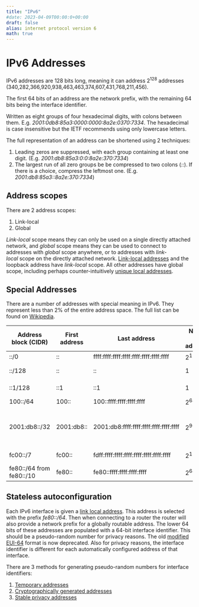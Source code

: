 ```yaml
---
title: "IPv6"
#date: 2023-04-09T00:00:0+00:00
draft: false
alias: internet protocol version 6
math: true
---
```


# IPv6 Addresses

IPv6 addresses are 128 bits long, meaning it can address $2^{128}$ addresses (340,282,366,920,938,463,463,374,607,431,768,211,456).

The first 64 bits of an address are the network prefix, with the remaining 64 bits being the interface identifier.

Written as eight groups of four hexadecimal digits, with colons between them. E.g. _2001:0db8:85a3:0000:0000:8a2e:0370:7334_. The hexadecimal is case insensitive but the IETF recommends using only lowercase letters.

The full representation of an address can be shortened using 2 techniques:
1. Leading zeros are suppressed, with each group containing at least one digit. (E.g. _2001:db8:85a3:0:0:8a2e:370:7334_)
2. The largest run of all zero groups be be compressed to two colons (_::_). If there is a choice, compress the leftmost one. (E.g. _2001:db8:85a3::8a2e:370:7334_)


## Address scopes

There are 2 address scopes:

1. Link-local
2. Global

_Link-local_ scope means they can only be used on a single directly attached network, and _global_ scope means they can be used to connect to addresses with _global_ scope anywhere, or to addresses with _link-local_ scope on the directly attached network. [Link-local addresses](../ipv6/link-local-addresses) and the loopback address have _link-local_ scope. All other addresses have global scope, including perhaps counter-intuitively [unique local addresses](../ipv6/unique-local-addresses).


## Special Addresses

There are a number of addresses with special meaning in IPv6. They represent less than 2% of the entire address space. The full list can be found on [Wikipedia](https://en.wikipedia.org/wiki/IPv6_address#Special_addresses).

| Address block (CIDR)     | First address | Last address                            | Number of addresses | Usage             | Purpose                                                                      |
| ------------------------ | ------------- | --------------------------------------- | ------------------- | ----------------- | ---------------------------------------------------------------------------- |
| ::/0                     | ::            | ffff:ffff:ffff:ffff:ffff:ffff:ffff:ffff | $2^{128}$           | Routing           | [Default route](https://en.wikipedia.org/wiki/Default_route "Default route") |
| ::/128                   | ::            | ::                                      | $1$                 | Software          | [Unspecified address](../ipv6/unspecified-address)                                                      |
| ::1/128                  | ::1           | ::1                                     | $1$                 | Host              | [Loopback address](https://en.wikipedia.org/wiki/Loopback_address)           |
| 100::/64                 | 100::         | 100::ffff:ffff:ffff:ffff                | $2^{64}$            | Routing           | Discard prefix                                                               |
| 2001:db8::/32            | 2001:db8::    | 2001:db8:ffff:ffff:ffff:ffff:ffff:ffff  | $2^{96}$            | Documentation     | Addresses used in documentation and example source code                      |
| fc00::/7                 | fc00::        | fdff:ffff:ffff:ffff:ffff:ffff:ffff:ffff | $2^{121}$           | Private internets | [Unique local addresses](../ipv6/unique-local-addresses)                                                     |
| fe80::/64 from fe80::/10 | fe80::        | fe80::ffff:ffff:ffff:ffff               | $2^{64}$            | Link              | [Link-local addresses](../ipv6/link-local-addresses)                                                       |


## Stateless autoconfiguration

Each IPv6 interface is given a [link local address](../ipv6/link-local-addresses). This address is selected with the prefix _fe80::/64_. Then when connecting to a router the router will also provide a network prefix for a globally routable address. The lower 64 bits of these addresses are populated with a 64-bit interface identifier. This should be a pseudo-random number for privacy reasons. The old [modified EUI-64](../ipv6/modified-eui-64) format is now deprecated. Also for privacy reasons, the interface identifier is different for each automatically configured address of that interface.

There are 3 methods for generating pseudo-random numbers for interface identifiers:
1. [Temporary addresses](../ipv6/temporary-addresses)
2. [Cryptographically generated addresses](../ipv6/cryptographically-generated-addresses)
3. [Stable privacy addresses](../ipv6/stable-privacy-addresses)
